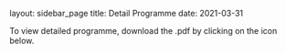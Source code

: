 layout: sidebar_page
title: Detail Programme
date: 2021-03-31

To view detailed programme, download the .pdf by clicking on the icon below.
